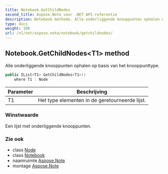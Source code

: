 ```yaml
---
title: Notebook.GetChildNodes
second_title: Aspose.Note voor .NET API-referentie
description: Notebook methode. Alle onderliggende knooppunten ophalen op basis van het knooppunttype.
type: docs
weight: 100
url: /nl/net/aspose.note/notebook/getchildnodes/
---
```

## Notebook.GetChildNodes&lt;T1&gt; method

Alle onderliggende knooppunten ophalen op basis van het knooppunttype.

```csharp
public IList<T1> GetChildNodes<T1>()
    where T1 : Node
```

| Parameter | Beschrijving |
| --- | --- |
| T1 | Het type elementen in de geretourneerde lijst. |

### Winstwaarde

Een lijst met onderliggende knooppunten.

### Zie ook

* class [Node](../../node/)
* class [Notebook](../)
* naamruimte [Aspose.Note](../../notebook/)
* montage [Aspose.Note](../../../)


